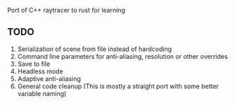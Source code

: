 Port of C++ raytracer to rust for learning

## TODO
1. Serialization of scene from file instead of hardcoding
2. Command line parameters for anti-aliasing, resolution or other overrides
3. Save to file
4. Headless mode
5. Adaptive anti-aliasing
6. General code cleanup (This is mostly a straight port with some better variable naming)
